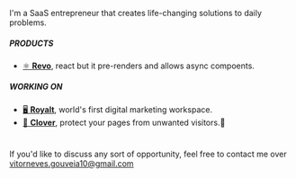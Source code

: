 I'm a SaaS entrepreneur that creates life-changing solutions to daily problems.

##### PRODUCTS

- [⚛️ **Revo**](https://github.com/VitorGouveia/Revo), react but it pre-renders and allows async compoents.


##### WORKING ON
- [🖥️ **Royalt**](https://royalt.pro), world's first digital marketing workspace.
- [🔗 **Clover**](https://clover.royalt.pro), protect your pages from unwanted visitors.👨‍

#
If you'd like to discuss any sort of opportunity, feel free to contact me over vitorneves.gouveia10@gmail.com

